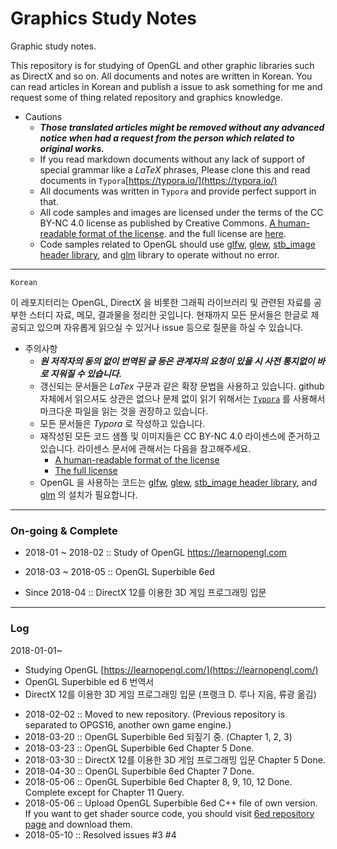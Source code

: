 # Graphics Study Notes
Graphic study notes.

This repository is for studying of OpenGL and other graphic libraries such as DirectX and so on. All documents and notes are written in Korean. You can read articles in Korean and publish a issue to ask something for me and request some of thing related repository and graphics knowledge.

- Cautions
  - ***Those translated articles might be removed without any advanced notice when had a request from the person which related to original works.***
  - If you read markdown documents without any lack of support of special grammar like a $LaTeX$ phrases, Please clone this and read documents in `Typora`[https://typora.io/](https://typora.io/)
  - All documents was written in `Typora` and provide perfect support in that.
  - All code samples and images are licensed under the terms of the CC BY-NC 4.0 license as published by Creative Commons. [A human-readable format of the license](https://creativecommons.org/licenses/by-nc/4.0/). and the full license are [here](https://creativecommons.org/licenses/by/4.0/legalcode).
  - Code samples related to OpenGL should use [glfw](https://github.com/glfw/glfw), [glew](https://github.com/nigels-com/glew), [stb_image header library](https://github.com/nothings/stb), and [glm](https://github.com/g-truc/glm) library to operate without no error.

---
`Korean`

이 레포지터리는 OpenGL, DirectX 을 비롯한 그래픽 라이브러리 및 관련된 자료를 공부한 스터디 자료, 메모, 결과물을 정리한 곳입니다. 현재까지 모든 문서들은 한글로 제공되고 있으며 자유롭게 읽으실 수 있거나 issue 등으로 질문을 하실 수 있습니다.

- 주의사항
  - ***원 저작자의 동의 없이 번역된 글 등은 관계자의 요청이 있을 시 사전 통지없이 바로 지워질 수 있습니다.***
  - 갱신되는 문서들은 $LaTex$ 구문과 같은 확장 문법을 사용하고 있습니다. github 자체에서 읽으셔도 상관은 없으나 문제 없이 읽기 위해서는 [`Typora`](https://typora.io/) 를 사용해서 마크다운 파일을 읽는 것을 권장하고 있습니다.
  - 모든 문서들은 *Typora* 로 작성하고 있습니다.
  - 재작성된 모든 코드 샘플 및 이미지들은 CC BY-NC 4.0 라이센스에 준거하고 있습니다. 라이센스 문서에 관해서는 다음을 참고해주세요.
    - [A human-readable format of the license](https://creativecommons.org/licenses/by-nc/4.0/)
    - [The full license](https://creativecommons.org/licenses/by/4.0/legalcode)
  - OpenGL 을 사용하는 코드는 [glfw](https://github.com/glfw/glfw), [glew](https://github.com/nigels-com/glew), [stb_image header library](https://github.com/nothings/stb), and [glm](https://github.com/g-truc/glm) 의 설치가 필요합니다.

---

### On-going & Complete

* 2018-01 ~ 2018-02 :: Study of OpenGL https://learnopengl.com
* 2018-03 ~ 2018-05 :: OpenGL Superbible 6ed

* Since 2018-04 :: DirectX 12를 이용한 3D 게임 프로그래밍 입문

---

### Log

2018-01-01~
- Studying OpenGL [https://learnopengl.com/](https://learnopengl.com/)
- OpenGL Superbible ed 6 번역서
- DirectX 12를 이용한 3D 게임 프로그래밍 입문 (프랭크 D. 루나 지음, 류광 옮김)

* 2018-02-02 :: Moved to new repository. (Previous repository is separated to OPGS16, another own game engine.)
* 2018-03-20 :: OpenGL Superbible 6ed 되짚기 중. (Chapter 1, 2, 3) 
* 2018-03-23 :: OpenGL Superbible 6ed Chapter 5 Done. 
* 2018-03-30 :: DirectX 12를 이용한 3D 게임 프로그래밍 입문 Chapter 5 Done.
* 2018-04-30 :: OpenGL Superbible 6ed Chapter 7 Done.
* 2018-05-06 :: OpenGL Superbible 6ed Chapter 8, 9, 10, 12 Done. Complete except for Chapter 11 Query.
* 2018-05-06 :: Upload OpenGL Superbible 6ed C++ file of own version. If you want to get shader source code, you should visit [6ed repository page](https://github.com/openglsuperbible/sb6code) and download them.
* 2018-05-10 :: Resolved issues #3 #4
